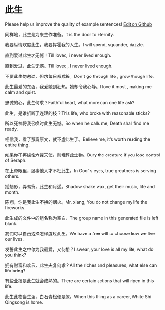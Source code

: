 # 此生

Please help us improve the quality of example sentences! [Edit on Github](https://github.com/jiyushe/jiyu-example-sentence-source/blob/main/chinese/cisheng.md)

<p><span class="chinese">同样地，此生是为来生作准备。</span><span class="english">It is the door to eternity.</span></p>

<p><span class="chinese">我要纵情欢度此生，我要挥霍我的人生。</span><span class="english">I will spend, squander, dazzle.</span></p>

<p><span class="chinese">直到爱过此生才无憾！</span><span class="english">Till loved, i never lived enough.</span></p>

<p><span class="chinese">直到爱过，此生无憾。</span><span class="english">Till loved , I never lived enough.</span></p>

<p><span class="chinese">不要此生匆匆过，但求每日都成长。</span><span class="english">Don't go through life , grow though life.</span></p>

<p><span class="chinese">此生最爱的东西，我爱她到狂热，她却令我心静。</span><span class="english">I love it most , making me calm and quiet.</span></p>

<p><span class="chinese">忠诚的心，此生何求？</span><span class="english">Faithful heart, what more can one life ask?</span></p>

<p><span class="chinese">此生，是谁折断了连理的枝？</span><span class="english">This life, who broke with reasonable sticks?</span></p>

<p><span class="chinese">所以死神将我召唤时此生无憾。</span><span class="english">So when he calls me, Death shall find me ready.</span></p>

<p><span class="chinese">相信我，看了那篇原文，就不虚此生了。</span><span class="english">Believe me, it’s worth reading the entire thing.</span></p>

<p><span class="chinese">如果你不再操控六翼天使，则埋葬此生物。</span><span class="english">Bury the creature if you lose control of Seraph.</span></p>

<p><span class="chinese">在上帝眼里，服事他人才不枉此生。</span><span class="english">In God' s eyes, true greatness is serving others.</span></p>

<p><span class="chinese">摇蜡影，弄鸳箫，此生和月遥。</span><span class="english">Shadow shake wax, get their music, life and month.</span></p>

<p><span class="chinese">陈翔，你是我此生不换的烟火。</span><span class="english">Mr. xiang, You do not change my life the fireworks.</span></p>

<p><span class="chinese">此生成的文件中的组名称为空白。</span><span class="english">The group name in this generated file is left blank.</span></p>

<p><span class="chinese">我们可以自由选择怎样度过此生。</span><span class="english">We have a free will to choose how we live our lives.</span></p>

<p><span class="chinese">发誓此生之中你为我最爱，又何想？</span><span class="english">I swear, your love is all my life, what do you think?</span></p>

<p><span class="chinese">拥有财富和欢乐，此生夫复何求？</span><span class="english">All the riches and pleasures, what else can life bring?</span></p>

<p><span class="chinese">有些业报是此生就会成熟的。</span><span class="english">There are certain actions that will ripen in this life.</span></p>

<p><span class="chinese">此生此物当生涯，白石青松便是傢。</span><span class="english">When this thing as a career, White Shi Qingsong is home.</span></p>

